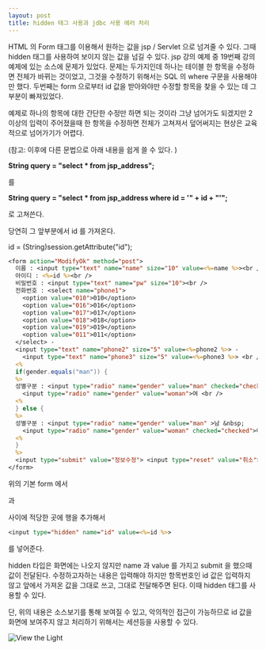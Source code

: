 ```yaml
---
layout: post
title: hidden 태그 사용과 jdbc 사용 에러 처리
---
```


HTML 의 Form 태그를 이용해서 원하는 값을 jsp / Servlet 으로 넘겨줄 수 있다. 그때 hidden 태그를 사용하여 보이지 않는 값을 넘길 수 있다.
jsp 강의 예제 중 19번째 강의 예제에 있는 소스에 문제가 있었다. 
문제는 두가지인데 하나는 테이블 한 항목을 수정하면 전체가 바뀌는 것이었고, 그것을 수정하기 위해서는 SQL 의 where 구문을 사용해야만 했다.
두번째는 form 으로부터 id 값을 받아와야만 수정할 항목을 찾을 수 있는 데 그 부분이 빠져있었다.

예제로 하나의 항목에 대한 간단한 수정만 하면 되는 것이라 그냥 넘어가도 되겠지만 2 이상의 입력이 주어졌을때 한 항목을 수정하면 전체가 고쳐져서 덮어써지는 현상은 교육적으로 넘어가기가 어렵다.

(참고: 이후에 다른 문법으로 아래 내용을 쉽게 쓸 수 있다. )<br/>

**String query = "select * from jsp_address";**

를

**String query = "select * from jsp_address where id = '" + id + "'";**

로 고쳐쓴다.

당연히 그 앞부분에서 id 를 가져온다.

id = (String)session.getAttribute("id");

```jsp
<form action="ModifyOk" method="post">
  이름 : <input type="text" name="name" size="10" value=<%=name %>><br />
  아이디 : <%=id %><br />
  비밀번호 : <input type="text" name="pw" size="10"><br />
  전화번호 : <select name="phone1">
	<option value="010">010</option>
	<option value="016">016</option>
	<option value="017">017</option>
	<option value="018">018</option>
	<option value="019">019</option>
	<option value="011">011</option>
  </select> - 
  <input type="text" name="phone2" size="5" value=<%=phone2 %>> - 
	<input type="text" name="phone3" size="5" value=<%=phone3 %>> <br />
  <%
  if(gender.equals("man")) {
  %>
  성별구분 : <input type="radio" name="gender" value="man" checked="checked">남  &nbsp;
    <input type="radio" name="gender" value="woman">여 <br />
  <%
  } else {
  %>
  성별구분 : <input type="radio" name="gender" value="man" >남 &nbsp;
    <input type="radio" name="gender" value="woman" checked="checked">여 <br />
  <%
  }
  %> 
  <input type="submit" value="정보수정"> <input type="reset" value="취소">
</form>
```

위의 기본 form 에서 <form> 과 </form> 사이에 적당한 곳에 행을 추가해서 
```jsp
<input type="hidden" name="id" value=<%=id %>>
```

를 넣어준다.

hidden 타입은 화면에는 나오지 않지만 name 과 value 를 가지고 submit 을 했으때 값이 전달된다. 수정하고자하는 내용은 입력해야 하지만 항목번호인 id 값은 입력하지 않고 앞에서 가져온 값을 그대로 쓰고, 그대로 전달해주면 된다. 이때 hidden 태그를 사용할 수 있다.

단, 위의 내용은 소스보기를 통해 보여질 수 있고, 악의적인 접근이 가능하므로 id 값을 화면에 보여주지 않고 처리하기 위해서는 세션등을 사용할 수 있다.

![View the Light](https://user-images.githubusercontent.com/3831276/40279649-1018e714-5c81-11e8-862b-7691f3719d0f.jpg "Girl with Light")


